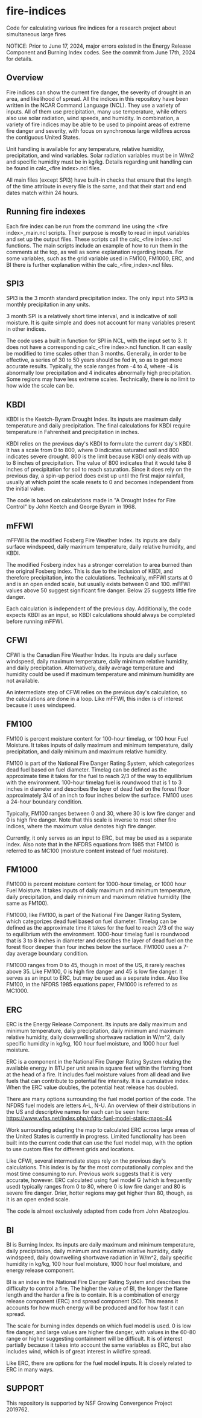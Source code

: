 # fire-indices
Code for calculating various fire indices for a research project about simultaneous large fires

NOTICE: Prior to June 17, 2024, major errors existed in the Energy Release Component and Burning Index codes. See the commit 
from June 17th, 2024 for details.

## Overview
Fire indices can show the current fire danger, the severity of drought in an area, and likelihood of spread. All the indices in this repository have been written in the NCAR Command Language (NCL). They use a variety of inputs. All of them use precipitation, many use temperature, while others also use solar radiation, wind speeds, and humidity. In combination, a variety of fire indices may be able to be used to pinpoint areas of extreme fire danger and severity, with focus on synchronous large wildfires across the contiguous United States. 

Unit handling is available for any temperature, relative humidity, precipitation, and wind variables. Solar radiation variables must be in W/m2 and specific humidity must be in kg/kg. Details regarding unit handling can be found in calc\_\<fire index\>.ncl files.

All main files (except SPI3) have built-in checks that ensure that the length of the time attribute in every file is the same, and that their start and end dates match within 24 hours.

## Running fire indexes
Each fire index can be run from the command line using the \<fire index\>\_main.ncl scripts. Their purpose is mostly to read in input variables and set up the output files. These scripts call the calc\_\<fire index\>.ncl functions. The main scripts include an example of how to run them in the comments at the top, as well as some explanation regarding inputs. For some variables, such as the grid variable used in FM100, FM1000, ERC, and BI there is further explanation within the calc_<fire_index>.ncl files. 

## SPI3
SPI3 is the 3 month standard precipitation index. The only input into SPI3 is monthly precipitation in any units.

3 month SPI is a relatively short time interval, and is indicative of soil moisture. It is quite simple and does not account for many variables present in other indices. 

The code uses a built in function for SPI in NCL, with the input set to 3. It does not have a corresponding calc\_\<fire index\>.ncl function. It can easily be modified to time scales other than 3 months. Generally, in order to be effective, a series of 30 to 50 years should be fed in, so as to get more accurate results. Typically, the scale ranges from -4 to 4, where -4 is abnormally low precipitation and 4 indicates abnormally high precipitation. Some regions may have less extreme scales. Technically, there is no limit to how wide the scale can be.

## KBDI
KBDI is the Keetch-Byram Drought Index. Its inputs are maximum daily temperature and daily precipitation. The final calculations for KBDI require temperature in Fahrenheit and precipitation in inches.

KBDI relies on the previous day's KBDI to formulate the current day's KBDI. It has a scale from 0 to 800, where 0 indicates saturated soil and 800 indicates severe drought. 800 is the limit because KBDI only deals with up to 8 inches of precipitation. The value of 800 indicates that it would take 8 inches of precipitation for soil to reach saturation. Since it does rely on the previous day, a spin-up period does exist up until the first major rainfall, usually at which point the scale resets to 0 and becomes independent from the initial value.

The code is based on calculations made in "A Drought Index for Fire Control" by John Keetch and George Byram in 1968. 

## mFFWI
mFFWI is the modified Fosberg Fire Weather Index. Its inputs are daily surface windspeed, daily maximum temperature, daily relative humidity, and KBDI.

The modified Fosberg index has a stronger correlation to area burned than the original Fosberg index. This is due to the inclusion of KBDI, and therefore precipitation, into the calculations. Technically, mFFWI starts at 0 and is an open ended scale, but usually exists between 0 and 100. mFFWI values above 50 suggest significant fire danger. Below 25 suggests little fire danger.

Each calculation is independent of the previous day. Additionally, the code expects KBDI as an input, so KBDI calculations should always be completed before running mFFWI.

## CFWI
CFWI is the Canadian Fire Weather Index. Its inputs are daily surface windspeed, daily maximum temperature, daily minimum relative humidity, and daily precipitation. Alternatively, daily average temperature and humidity could be used if maximum temperature and minimum humidity are not available.


An intermediate step of CFWI relies on the previous day's calculation, so the calculations are done in a loop. Like mFFWI, this index is of interest because it uses windspeed.

## FM100
FM100 is percent moisture content for 100-hour timelag, or 100 hour Fuel Moisture. It takes inputs of daily maximum and minimum temperature, daily precipitation, and daily minimum and maximum relative humidity. 

FM100 is part of the National Fire Danger Rating System, which categorizes dead fuel based on fuel diameter. Timelag can be defined as the approximate time it takes for the fuel to reach 2/3 of the way to equilibrium with the environment. 100-hour timelag fuel is roundwood that is 1 to 3 inches in diameter and describes the layer of dead fuel on the forest floor approximately 3/4 of an inch to four inches below the surface. FM100 uses a 24-hour boundary condition. 

Typically, FM100 ranges between 0 and 30, where 30 is low fire danger and 0 is high fire danger. Note that this scale is inverse to most other fire indices, where the maximum value denotes high fire danger.

Currently, it only serves as an input to ERC, but may be used as a separate index. Also note that in the NFDRS equations from 1985 that FM100 is referred to as MC100 (moisture content instead of fuel moisture).

## FM1000
FM1000 is percent moisture content for 1000-hour timelag, or 1000 hour Fuel Moisture. It takes inputs of daily maximum and minimum temperature, daily precipitation, and daily minimum and maximum relative humidity (the same as FM100).

FM1000, like FM100, is part of the National Fire Danger Rating System, which categorizes dead fuel based on fuel diameter. Timelag can be defined as the approximate time it takes for the fuel to reach 2/3 of the way to equilibrium with the environment.  1000-hour timelag fuel is roundwood that is 3 to 8 inches in diameter and describes the layer of dead fuel on the forest floor deeper than four inches below the surface. FM1000 uses a 7-day average boundary condition.

FM1000 ranges from 0 to 45, though in most of the US, it rarely reaches above 35. Like FM100, 0 is high fire danger and 45 is low fire danger. 
It serves as an input to ERC, but may be used as a separate index. Also like FM100, in the NFDRS 1985 equations paper, FM1000 is referred to as MC1000.

## ERC 
ERC is the Energy Release Component. Its inputs are daily maximum and minimum temperature, daily precipitation, daily minimum and maximum relative humidity, daily downwelling shortwave radiation in W/m^2, daily specific humidity in kg/kg, 100 hour fuel moisture, and 1000 hour fuel moisture.

ERC is a component in the National Fire Danger Rating System relating the available energy in BTU per unit area in square feet within the flaming front at the head of a fire. It includes fuel moisture values from all dead and live fuels that can contribute to potential fire intensity. It is a cumulative index. When the ERC value doubles, the potential heat release has doubled.

There are many options surrounding the fuel model portion of the code. The NFDRS fuel models are letters A-L, N-U. An overview of their distributions in the US and descriptive names for each can be seen here: https://www.wfas.net/index.php/nfdrs-fuel-model-static-maps-44

Work surrounding adapting the map to calculated ERC across large areas of the United States is currently in progress. Limited functionality has been built into the current code that can use the fuel model map, with the option to use custom files for different grids and locations.

Like CFWI, several intermediate steps rely on the previous day's calculations. This index is by far the most computationally complex and the most time consuming to run. Previous work suggests that it is very accurate, however. ERC calculated using fuel model G (which is frequently used) typically ranges from 0 to 80, where 0 is low fire danger and 80 is severe fire danger. Drier, hotter regions may get higher than 80, though, as it is an open ended scale.

The code is almost exclusively adapted from code from John Abatzoglou. 

## BI
BI is Burning Index. Its inputs are daily maximum and minimum temperature, daily precipitation, daily minimum and maximum relative humidity, daily windspeed, daily downwelling shortwave radiation in W/m^2, daily specific humidity in kg/kg, 100 hour fuel moisture, 1000 hour fuel moisture, and energy release component.

BI is an index in the National Fire Danger Rating System and describes the difficulty to control a fire. The higher the value of BI, the longer the flame length and the harder a fire is to contain. It is a combination of energy release component (ERC) and spread component (SC). This means it accounts for how much energy will be produced and for how fast it can spread. 

The scale for burning index depends on which fuel model is used. 0 is low fire danger, and large values are higher fire danger, with values in the 60-80 range or higher suggesting containment will be difficult. It is of interest partially because it takes into account the same variables as ERC, but also includes wind, which is of great interest in wildfire spread. 

Like ERC, there are options for the fuel model inputs. It is closely related to ERC in many ways.

## SUPPORT
This repository is supported by NSF Growing Convergence Project 2019762.
